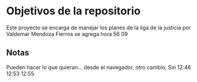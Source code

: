 # Objetivos de la repositorio

Este proyecto se encarga de manejar los planes de la liga de la justicia por Valdemar Mendoza Fierros se agrega hora 56 09


## Notas
Pueden hacer lo que quieran... desde el navegador, otro cambio, Sin 12:46 12:53 12:55
